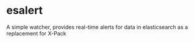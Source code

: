 # esalert
A simple watcher, provides real-time alerts for data in elasticsearch as a replacement for X-Pack
